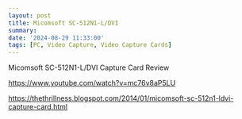 ```yaml
---
layout: post
title: Micomsoft SC-512N1-L/DVI
summary: 
date: '2024-08-29 11:33:00'
tags: [PC, Video Capture, Video Capture Cards]
---
```


Micomsoft SC-512N1-L/DVI Capture Card Review

https://www.youtube.com/watch?v=mc76v8aP5LU

https://thethrillness.blogspot.com/2014/01/micomsoft-sc-512n1-ldvi-capture-card.html
